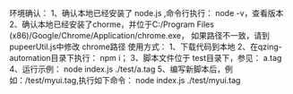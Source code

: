 
环境确认：
1、确认本地已经安装了 node.js ,命令行执行： node -v，查看版本
2、确认本地已经安装了chorme，并位于C:/Program Files (x86)/Google/Chrome/Application/chrome.exe，
    如果路径不一致，请到 pupeerUtil.js中修改 chrome路径
使用方式：
1、下载代码到本地
2、在qzing-automation目录下执行： npm i；
3、脚本文件位于 test目录下，参见： a.tag
4、运行示例：
        node  index.js   ./test/a.tag 
5、编写新脚本后，例如：/test/myui.tag,执行如下命令：
         node  index.js   ./test/myui.tag 